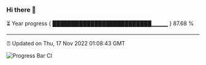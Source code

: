 ### Hi there 👋

⏳ Year progress { ██████████████████████████▁▁▁▁ } 87.68 %

---

⏰ Updated on Thu, 17 Nov 2022 01:08:43 GMT

![Progress Bar CI](https://github.com/liununu/liununu/workflows/Progress%20Bar%20CI/badge.svg)
